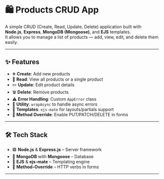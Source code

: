 # 🛍️ Products CRUD App  

A simple CRUD (Create, Read, Update, Delete) application built with **Node.js**, **Express**, **MongoDB (Mongoose)**, and **EJS** templates.  
It allows you to manage a list of products — add, view, edit, and delete them easily.

---

## ✨ Features  

- ➕ **Create**: Add new products  
- 👀 **Read**: View all products or a single product  
- ✏️ **Update**: Edit product details  
- 🗑️ **Delete**: Remove products  
- ⚠️ **Error Handling**: Custom `AppError` class  
- 🧰 **Utility**: `wrapAsync` to handle async errors  
- 🎨 **Templates**: `ejs-mate` for layouts/partials support  
- 🔄 **Method Override**: Enable PUT/PATCH/DELETE in forms  

---

## 🛠️ Tech Stack  

- 🟩 **Node.js** & **Express.js** – Server framework  
- 🍃 **MongoDB** with **Mongoose** – Database  
- 📝 **EJS** & **ejs-mate** – Templating engine  
- 🛑 **Method-Override** – HTTP verbs in forms  

---

